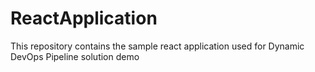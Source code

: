 # ReactApplication
This repository contains the sample react application used for Dynamic DevOps Pipeline solution demo
